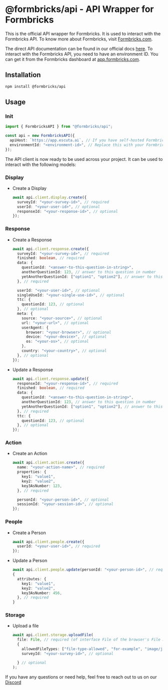 # @formbricks/api - API Wrapper for Formbricks

This is the official API wrapper for Formbricks. It is used to interact with the Formbricks API. To know more about Formbricks, visit [Formbricks.com](https://formbricks.com).

The direct API documentation can be found in our official docs [here](https://formbricks.com/docs/api/client/overview). To interact with the Formbricks API, you need to have an environment ID. You can get it from the Formbricks dashboard at [app.formbricks.com](https://app.escuta.ai).

## Installation

```bash
npm install @formbricks/api
```

## Usage

### Init

```ts
import { FormbricksAPI } from "@formbricks/api";

const api = new FormbricksAPI({
  apiHost: `https://app.escuta.ai`, // If you have self-hosted Formbricks, change this to your self hosted instance's URL
  environmentId: "<environment-id>", // Replace this with your Formbricks environment ID
});
```

The API client is now ready to be used across your project. It can be used to interact with the following models:

### Display

- Create a Display

  ```ts
  await api.client.display.create({
    surveyId: "<your-survey-id>", // required
    userId: "<your-user-id>", // optional
    responseId: "<your-response-id>", // optional
  });
  ```

### Response

- Create a Response

  ```ts
  await api.client.response.create({
    surveyId: "<your-survey-id>", // required
    finished: boolean, // required
    data: {
      questionId: "<answer-to-this-question-in-string>",
      anotherQuestionId: 123, // answer to this question in number
      yetAnotherQuestionId: ["option1", "option2"], // answer to this question in array,
    }, // required

    userId: "<your-user-id>", // optional
    singleUseId: "<your-single-use-id>", // optional
    ttc: {
      questionId: 123, // optional
    }, // optional
    meta: {
      source: "<your-source>", // optional
      url: "<your-url>", // optional
      userAgent: {
        browser: "<your-browser>", // optional
        device: "<your-device>", // optional
        os: "<your-os>", // optional
      },
      country: "<your-country>", // optional
    }, // optional
  });
  ```

- Update a Response

  ```ts
  await api.client.response.update({
    responseId: "<your-response-id>", // required
    finished: boolean, // required
    data: {
      questionId: "<answer-to-this-question-in-string>",
      anotherQuestionId: 123, // answer to this question in number
      yetAnotherQuestionId: ["option1", "option2"], // answer to this question in array,
    }, // required
    ttc: {
      questionId: 123, // optional
    }, // optional
  });
  ```

### Action

- Create an Action

  ```ts
  await api.client.action.create({
    name: "<your-action-name>", // required
    properties: {
      key1: "value1",
      key2: "value2",
      key3AsNumber: 123,
    }, // required

    personId: "<your-person-id>", // optional
    sessionId: "<your-session-id>", // optional
  });
  ```

### People

- Create a Person

  ```ts
  await api.client.people.create({
    userId: "<your-user-id>", // required
  });
  ```

- Update a Person

  ```ts
  await api.client.people.update(personId: "<your-person-id>", // required
  {
    attributes: {
      key1: "value1",
      key2: "value2",
      key3AsNumber: 456,
    }, // required
  }
  ```

### Storage

- Upload a file

  ```ts
  await api.client.storage.uploadFile(
    file: File, // required (of interface File of the browser's File API)
    {
      allowedFileTypes: ["file-type-allowed", "for-example", "image/jpeg"], // optional
      surveyId: "<your-survey-id>", // optional

    } // optional
  );
  ```

If you have any questions or need help, feel free to reach out to us on our [Discord](https://formbricks.com/discord)
